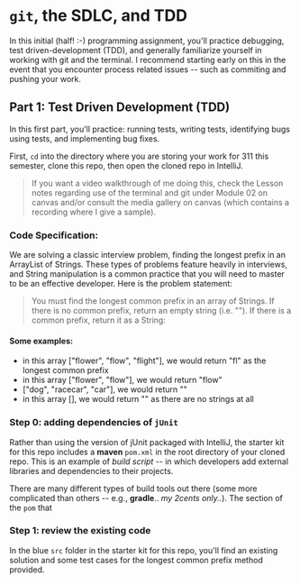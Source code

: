 # `git`, the SDLC, and TDD

In this initial (half! :-) programming assignment, you'll practice debugging, test driven-development (TDD), and generally familiarize yourself in working with git and the terminal. I recommend starting early on this in the event that you encounter process related issues -- such as commiting and pushing your work.

## Part 1: Test Driven Development (TDD)

In this first part, you'll practice: running tests, writing tests, identifying bugs using tests, and implementing bug fixes. 

First, `cd` into the directory where you are storing your work for 311 this semester, clone this repo, then open the cloned repo in IntelliJ. 

> If you want a video walkthrough of me doing this, check the Lesson notes regarding use of the terminal and git under Module 02 on canvas and/or consult the media gallery on canvas (which contains a recording where I give a sample).

### Code Specification:

We are solving a classic interview problem, finding the longest prefix in an ArrayList of Strings. These types of problems feature heavily in interviews, and String manipulation is a common practice that you will need to master to be an effective developer. Here is the problem statement:

> You must find the longest common prefix in an array of Strings. If there is no common prefix, return an empty string (i.e. ""). If there is a common prefix, return it as a String:

#### Some examples:

- in this array ["flower", "flow", "flight"], we would return "fl" as the longest common prefix
- in this array ["flower", "flow"], we would return "flow"
- ["dog", "racecar", "car"], we would return ""
- in this array [], we would return "" as there are no strings at all

### Step 0: adding dependencies of `jUnit`

Rather than using the version of jUnit packaged with IntelliJ, the starter kit for this repo includes a **maven** `pom.xml` in the root directory of your cloned repo. This is an example of *build script* -- in which developers add external libraries and dependencies to their projects. 

There are many different types of build tools out there (some more complicated than others -- e.g., **gradle**.. *my 2cents only..*). The section of the `pom` that 
### Step 1: review the existing code

In the blue `src` folder in the starter kit for this repo, you'll find an existing solution and some test cases for the longest common prefix method provided. 

